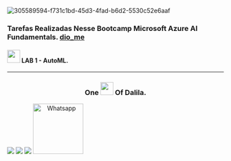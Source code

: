 
![305589594-f731c1bd-45d3-4fad-b6d2-5530c52e6aaf](https://github.com/DalilaDeveloperMobile/dio-practice-microsoft-azure-ai-fundamentals/assets/29806802/a333de6d-bd44-49fe-9158-e3da2c66ae46)

### Tarefas Realizadas Nesse Bootcamp Microsoft Azure AI Fundamentals. [dio_me](https://www.dio.me/)

#### <img src="https://media.giphy.com/media/ObNTw8Uzwy6KQ/giphy.gif" width="30px"> LAB 1 - AutoML.

<hr>

<h3 align="center"> One <img src="https://media.giphy.com/media/ObNTw8Uzwy6KQ/giphy.gif" width="30px"> Of Dalila. </h3>
<div align="center"  style="display: inline-block">
  <a href="https://www.linkedin.com/in/dalila-cust%C3%B3dio-046076181/" target="_blank"><img src="https://img.shields.io/badge/-LinkedIn-%230077B5?style=for-the-badge&logo=linkedin&logoColor=white" target="_blank"></a> 
  <a href = "mailto:dalila.dalila70@gmail.com"><img src="https://img.shields.io/badge/Gmail-D14836?style=for-the-badge&logo=gmail&logoColor=white" target="_blank"></a>
  <a href="https://instagram.com/dalila.dalila70" target="_blank"><img src="https://img.shields.io/badge/-Instagram-%23E4405F?style=for-the-badge&logo=instagram&logoColor=white" target="_blank"></a>
  <a target="_blank" href="https://api.whatsapp.com/send?phone=5588997138541"><img  alt="Whatsapp" width="117px" src="https://img.shields.io/badge/WhatsApp-25D366?style=for-the-badge&logo=whatsapp&logoColor=white"/></a> 
</div>
